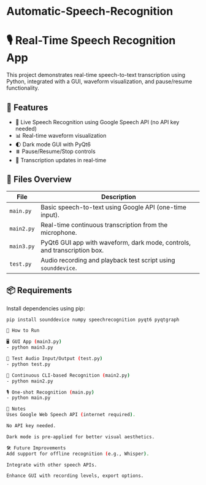 # Automatic-Speech-Recognition

# 🎙️ Real-Time Speech Recognition App

This project demonstrates real-time speech-to-text transcription using Python, integrated with a GUI, waveform visualization, and pause/resume functionality.

## 🧠 Features

- 🎤 Live Speech Recognition using Google Speech API (no API key needed)
- 📊 Real-time waveform visualization
- 🌓 Dark mode GUI with PyQt6
- ⏸️ Pause/Resume/Stop controls
- 📜 Transcription updates in real-time

## 📁 Files Overview

| File       | Description |
|------------|-------------|
| `main.py`  | Basic speech-to-text using Google API (one-time input). |
| `main2.py` | Real-time continuous transcription from the microphone. |
| `main3.py` | PyQt6 GUI app with waveform, dark mode, controls, and transcription box. |
| `test.py`  | Audio recording and playback test script using `sounddevice`. |

## 📦 Requirements

Install dependencies using pip:

```bash
pip install sounddevice numpy speechrecognition pyqt6 pyqtgraph

🚀 How to Run

🖥️ GUI App (main3.py)
- python main3.py

🧪 Test Audio Input/Output (test.py)
- python test.py

🔁 Continuous CLI-based Recognition (main2.py)
- python main2.py

🎙️ One-shot Recognition (main.py)
- python main.py

📌 Notes
Uses Google Web Speech API (internet required).

No API key needed.

Dark mode is pre-applied for better visual aesthetics.

🛠️ Future Improvements
Add support for offline recognition (e.g., Whisper).

Integrate with other speech APIs.

Enhance GUI with recording levels, export options.
